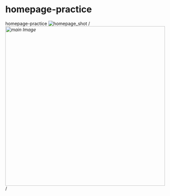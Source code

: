 # homepage-practice
homepage-practice
![homepage_shot](https://github.com/user-attachments/assets/72cc6c38-3de3-450f-b0cb-bf20222bb702)
/*<img src="main.JPG" alt="main Image" width="500" />*/
